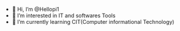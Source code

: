 - 👋 Hi, I’m @Hellopi1
- 👀 I’m interested in IT and softwares Tools
- 🌱 I’m currently learning CIT(Computer informational Technology)
<!---
Hellopi1/Hellopi1 is a ✨ special ✨ repository because its `README.md` (this file) appears on your GitHub profile.
You can click the Preview link to take a look at your changes.
--->
